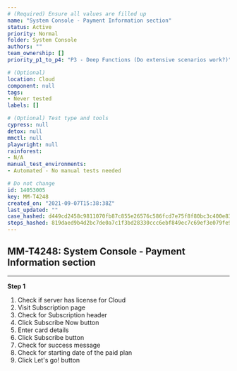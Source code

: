 ```yaml
---
# (Required) Ensure all values are filled up
name: "System Console - Payment Information section"
status: Active
priority: Normal
folder: System Console
authors: ""
team_ownership: []
priority_p1_to_p4: "P3 - Deep Functions (Do extensive scenarios work?)"

# (Optional)
location: Cloud
component: null
tags: 
- Never tested
labels: []

# (Optional) Test type and tools
cypress: null
detox: null
mmctl: null
playwright: null
rainforest: 
- N/A
manual_test_environments: 
- Automated - No manual tests needed

# Do not change
id: 14053005
key: MM-T4248
created_on: "2021-09-07T15:38:38Z"
last_updated: ""
case_hashed: d449cd2458c9811070fb87c855e26576c586fcd7e75f8f80bc3c400e83aab22b4cd912ab4de515db19b2df0dc2fd108b
steps_hashed: 819daed9b4d2bc7de0a7c1f3bd28330ccc6ebf849ec7c69ef3e079fe970b00eeb7ff4635f9ae398ad86f53fe6af13f69
---
```


<!-- (Auto-generated) Based on frontmatter's "key" and "name" -->

## MM-T4248: System Console - Payment Information section

---

**Step 1**

1. Check if server has license for Cloud
2. Visit Subscription page
3. Check for Subscription header
4. Click Subscribe Now button
5. Enter card details
6. Click Subscribe button
7. Check for success message
8. Check for starting date of the paid plan
9. Click Let's go! button
